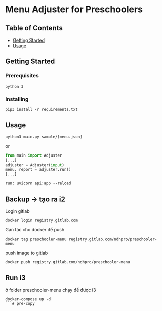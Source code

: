 # Menu Adjuster for Preschoolers

## Table of Contents

- [Getting Started](#getting_started)
- [Usage](#usage)

## Getting Started <a name = "getting_started"></a>

### Prerequisites

```
python 3
```

### Installing

```
pip3 install -r requirements.txt

```

## Usage <a name = "usage"></a>

```
python3 main.py sample/[menu.json]
```

or

```python
from main import Adjuster
[...]
adjuster = Adjuster(input)
menu, report = adjuster.run()
[...]
```
```
run: uvicorn api:app --reload
```
## Backup -> tạo ra i2
Login gitlab
```
docker login registry.gitlab.com
```
Gán tác cho docker để push
```
docker tag preschooler-menu registry.gitlab.com/ndhpro/preschooler-menu

```
push image to gitlab
```
docker push registry.gitlab.com/ndhpro/preschooler-menu

```
## Run i3
ở folder preschooler-menu chạy để được i3
```
docker-compose up -d
```# pre-copy
